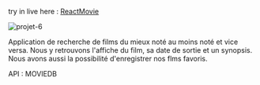 try in live here : [ReactMovie](https://reactmovieaw.netlify.app)

![projet-6](https://user-images.githubusercontent.com/90448006/170075002-5dee9ca1-108c-4cc8-ba64-e1e7775cc433.jpg)

Application de recherche de films  du mieux noté au moins noté et vice versa. Nous y retrouvons l'affiche du film, sa date de sortie et un synopsis.
Nous avons aussi la possibilité d'enregistrer nos flms favoris.

API : MOVIEDB
